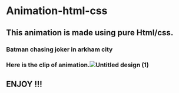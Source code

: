 # Animation-html-css
## This animation is made using pure Html/css.<br>
### Batman chasing joker in arkham city
### Here is the clip of animation.![Untitled design (1)](https://github.com/priyans619/Animation-html-css-GR/assets/46921513/f74ebe50-a700-4e9a-ab4c-0b7eb5f1158d)

##                                                            ENJOY !!!
